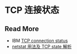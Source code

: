# TCP 连接状态







## Read More

- IBM [TCP connection status](https://www.ibm.com/support/knowledgecenter/en/SSLTBW_2.1.0/com.ibm.zos.v2r1.halu101/constatus.htm)
- [netstat 用法及 TCP state 解析](https://www.cnblogs.com/vigarbuaa/archive/2012/03/07/2383064.html)

